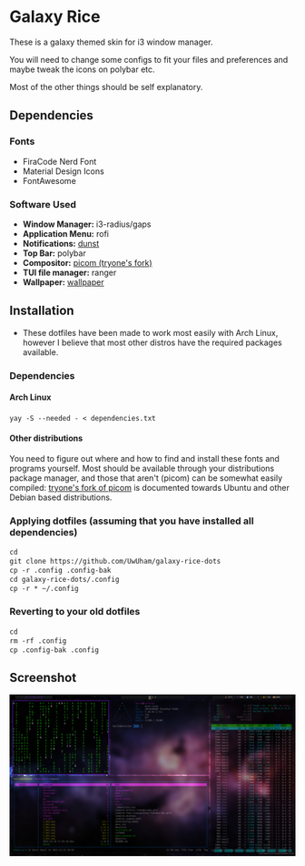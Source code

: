 # Galaxy Rice

These is a galaxy themed skin for i3 window manager.

You will need to change some configs to fit your files and preferences and maybe tweak the icons on polybar etc. 

Most of the other things should be self explanatory.

## Dependencies

### Fonts

- FiraCode Nerd Font
- Material Design Icons
- FontAwesome

### Software Used
- **Window Manager:** i3-radius/gaps
- **Application Menu:** rofi 
- **Notifications:** [dunst](https://github.com/dunst-project/dunst)
- **Top Bar:** polybar
- **Compositor:** [picom (tryone's fork)](https://github.com/tryone144/compton) 
- **TUI file manager:** ranger 
- **Wallpaper:** [wallpaper](https://github.com/UwUham/galaxy-rice-dots/raw/main/wallpaper.jpg)

## Installation
- These dotfiles have been made to work most easily with Arch Linux, however I believe that most other distros have the required packages available.

### Dependencies

#### Arch Linux
`yay -S --needed - < dependencies.txt`

#### Other distributions
You need to figure out where and how to find and install these fonts and
programs yourself. Most should be available through your distributions package
manager, and those that aren't (picom) can be somewhat easily compiled:
[tryone's fork of picom](https://github.com/tryone144/compton)  is documented towards Ubuntu and other Debian based
distributions.

### Applying dotfiles (assuming that you have installed all dependencies)
```
cd
git clone https://github.com/UwUham/galaxy-rice-dots
cp -r .config .config-bak
cd galaxy-rice-dots/.config
cp -r * ~/.config
```
### Reverting to your old dotfiles
```
cd
rm -rf .config
cp .config-bak .config
```

## Screenshot

<img src="screenshot.png"></img>
